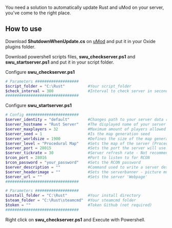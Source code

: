You need a solution to automatically update Rust and uMod on your server, you've come to the right place.

## How to use

Download **ShutdownWhenUpdate.cs** on [uMod](https://umod.org/plugins) and put it in your Oxide plugins folder.

Download powershell scripts files, **swu_checkserver.ps1** and **swu_startserver.ps1** and put it in your script folder.

Configure **swu_checkserver.ps1**

```ps1
# Parameters ###################
$script_folder = "C:\Rust"          #Your script_folder
$check_interval = 300               #Interval to check server in seconds
################################
```

Configure **swu_startserver.ps1**

```ps1
# Config #######################
$server_identity = "default"        #Changes path to your server data rust/server/my_server_identity. Useful for running multiple instances
$server_hostname = "Rust Server"    #The displayed name of your server
$server_maxplayers = 32             #Maximum amount of players allowed to connect to your server at a time
$server_seed = 1                    #Is the map generation seed
$server_worldsize = 1900            #Defines the size of the map generated (min 1000, max 6000)
$server_level = "Procedural Map"    #Sets the map of the server (Procedural Map) values: Barren, Craggy Island, Hapis, Savas Island
$server_port = 28015                #Sets the port the server will use. (default 28015 UDP)
$server_tickrate = 30               #Server refresh rate - Not recommended to go above 30
$rcon_port = 28016                  #Port to listen to for RCON
$rcon_password = "your_password"    #Sets the RCON password
$server_description = ""            #Command used to write a server description. Make \n to make a new line
$server_headerimage = ""            #Sets the serverbanner - picture must be 500x256
$server_url = ""                    #Sets the server 'Webpage'
################################

# Parameters ###################
$install_folder = "C:\Rust"         #Your install directory
$steam_folder = "C:\Rust\steamcmd"  #Your steamcmd folder
$token = ""                         #Token Github (not required)
################################
```

Right click on **swu_checkserver.ps1** and Execute with Powershell.